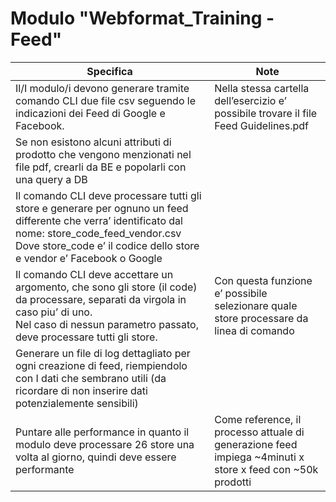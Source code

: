 # Modulo "Webformat_Training - Feed"

|Specifica|Note|
|---------|----|
|Il/I modulo/i devono generare tramite comando CLI due file csv seguendo le indicazioni dei Feed di Google e Facebook.|Nella stessa cartella dell’esercizio e’ possibile trovare il file Feed Guidelines.pdf|
|Se non esistono alcuni attributi di prodotto che vengono menzionati nel file pdf, crearli da BE e popolarli con una query a DB|    |
|Il comando CLI deve processare tutti gli store e generare per ognuno un feed differente che verra’ identificato dal nome: store_code_feed_vendor.csv<br/>Dove store_code e’ il codice dello store e vendor e’ Facebook o Google|    |
|Il comando CLI deve accettare un argomento, che sono gli store (il code) da processare, separati da virgola in caso piu’ di uno.<br/>Nel caso di nessun parametro passato, deve processare tutti gli store.|Con questa funzione e’ possibile selezionare quale store processare da linea di comando|
|Generare un file di log dettagliato per ogni creazione di feed, riempiendolo con I dati che sembrano utili (da ricordare di non inserire dati potenzialemente sensibili)|    |
|Puntare alle performance in quanto il modulo deve processare 26 store una volta al giorno, quindi deve essere performante|Come reference, il processo attuale di generazione feed impiega ~4minuti x store x feed con ~50k prodotti|